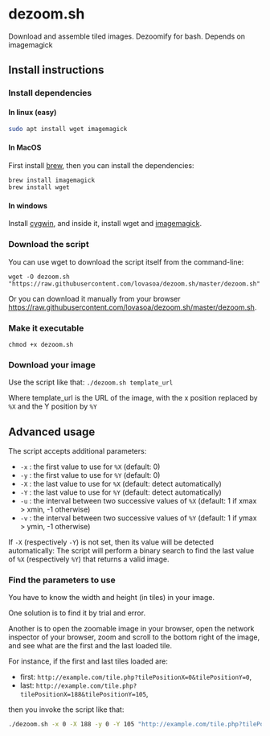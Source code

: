 # dezoom.sh
Download and assemble tiled images. Dezoomify for bash. Depends on imagemagick


## Install instructions

### Install dependencies

#### In linux (easy)
```bash
sudo apt install wget imagemagick
```
#### In MacOS
First install [brew](http://brew.sh/), then you can install the dependencies:

```bash
brew install imagemagick
brew install wget
```
#### In windows
Install [cygwin](https://cygwin.com/install.html), and inside it, install wget and [imagemagick](http://www.imagemagick.org/script/binary-releases.php).


### Download the script
You can use wget to download the script itself from the command-line:

```
wget -O dezoom.sh "https://raw.githubusercontent.com/lovasoa/dezoom.sh/master/dezoom.sh"
```

Or you can download it manually from your browser https://raw.githubusercontent.com/lovasoa/dezoom.sh/master/dezoom.sh.

### Make it executable
```
chmod +x dezoom.sh
```

### Download your image
Use the script like that: `./dezoom.sh template_url`

Where template_url is the URL of the image,
with the x position replaced by `%X` and the Y position by `%Y`

## Advanced usage

The script accepts additional parameters:
 * `-x` : the first value to use for `%X` (default: 0)
 * `-y` : the first value to use for `%Y` (default: 0)
 * `-X` : the last value to use for `%X` (default: detect automatically)
 * `-Y` : the last value to use for `%Y` (default: detect automatically)
 * `-u` : the interval between two successive values of `%X` (default: 1 if xmax > xmin, -1 otherwise)
 * `-v` : the interval between two successive values of `%Y` (default: 1 if ymax > ymin, -1 otherwise)

If `-X` (respectively `-Y`) is not set, then its value will be detected automatically:
The script will perform a binary search to find the last value of `%X`
(respectively `%Y`) that returns a valid image.

### Find the parameters to use

You have to know the width and height (in tiles) in your image.

One solution is to find it by trial and error.

Another is to open the zoomable image in your browser,
open the network inspector of your browser,
zoom and scroll to the bottom right of the image,
and see what are the first and the last loaded tile.

For instance, if the first and last tiles loaded are:
 * first: `http://example.com/tile.php?tilePositionX=0&tilePositionY=0`,
 * last: `http://example.com/tile.php?tilePositionX=188&tilePositionY=105`,

then you invoke the script like that:

```bash
./dezoom.sh -x 0 -X 188 -y 0 -Y 105 "http://example.com/tile.php?tilePositionX=%X&tilePositionY=%Y"
```
